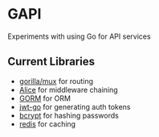 GAPI
====
Experiments with using Go for API services


Current Libraries
-----------------

- [gorilla/mux](https://github.com/gorilla/mux) for routing
- [Alice](https://github.com/justinas/alice) for middleware chaining
- [GORM](https://github.com/jinzhu/gorm) for ORM
- [jwt-go](https://github.com/dgrijalva/jwt-go) for generating auth tokens
- [bcrypt](https://godoc.org/golang.org/x/crypto/bcrypt) for hashing passwords
- [redis](https://github.com/go-redis/redis) for caching
